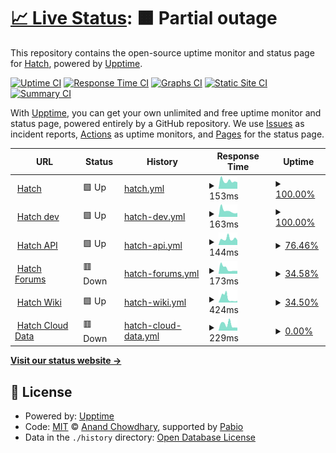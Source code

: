 # [📈 Live Status](https://hatchdotlol.github.io/upptime): <!--live status--> **🟧 Partial outage**

This repository contains the open-source uptime monitor and status page for [Hatch](hatch.lol), powered by [Upptime](https://github.com/upptime/upptime).

[![Uptime CI](https://github.com/hatchdotlol/upptime/workflows/Uptime%20CI/badge.svg)](https://github.com/hatchdotlol/upptime/actions?query=workflow%3A%22Uptime+CI%22)
[![Response Time CI](https://github.com/hatchdotlol/upptime/workflows/Response%20Time%20CI/badge.svg)](https://github.com/hatchdotlol/upptime/actions?query=workflow%3A%22Response+Time+CI%22)
[![Graphs CI](https://github.com/hatchdotlol/upptime/workflows/Graphs%20CI/badge.svg)](https://github.com/hatchdotlol/upptime/actions?query=workflow%3A%22Graphs+CI%22)
[![Static Site CI](https://github.com/hatchdotlol/upptime/workflows/Static%20Site%20CI/badge.svg)](https://github.com/hatchdotlol/upptime/actions?query=workflow%3A%22Static+Site+CI%22)
[![Summary CI](https://github.com/hatchdotlol/upptime/workflows/Summary%20CI/badge.svg)](https://github.com/hatchdotlol/upptime/actions?query=workflow%3A%22Summary+CI%22)

With [Upptime](https://upptime.js.org), you can get your own unlimited and free uptime monitor and status page, powered entirely by a GitHub repository. We use [Issues](https://github.com/hatchdotlol/upptime/issues) as incident reports, [Actions](https://github.com/hatchdotlol/upptime/actions) as uptime monitors, and [Pages](https://hatchdotlol.github.io/upptime) for the status page.

<!--start: status pages-->
<!-- This summary is generated by Upptime (https://github.com/upptime/upptime) -->
<!-- Do not edit this manually, your changes will be overwritten -->
<!-- prettier-ignore -->
| URL | Status | History | Response Time | Uptime |
| --- | ------ | ------- | ------------- | ------ |
| <img alt="" src="https://icons.duckduckgo.com/ip3/hatch.lol.ico" height="13"> [Hatch](https://hatch.lol) | 🟩 Up | [hatch.yml](https://github.com/hatchdotlol/upptime/commits/HEAD/history/hatch.yml) | <details><summary><img alt="Response time graph" src="./graphs/hatch/response-time-week.png" height="20"> 153ms</summary><br><a href="https://status.hatch.lol/history/hatch"><img alt="Response time 264" src="https://img.shields.io/endpoint?url=https%3A%2F%2Fraw.githubusercontent.com%2Fhatchdotlol%2Fupptime%2FHEAD%2Fapi%2Fhatch%2Fresponse-time.json"></a><br><a href="https://status.hatch.lol/history/hatch"><img alt="24-hour response time 128" src="https://img.shields.io/endpoint?url=https%3A%2F%2Fraw.githubusercontent.com%2Fhatchdotlol%2Fupptime%2FHEAD%2Fapi%2Fhatch%2Fresponse-time-day.json"></a><br><a href="https://status.hatch.lol/history/hatch"><img alt="7-day response time 153" src="https://img.shields.io/endpoint?url=https%3A%2F%2Fraw.githubusercontent.com%2Fhatchdotlol%2Fupptime%2FHEAD%2Fapi%2Fhatch%2Fresponse-time-week.json"></a><br><a href="https://status.hatch.lol/history/hatch"><img alt="30-day response time 275" src="https://img.shields.io/endpoint?url=https%3A%2F%2Fraw.githubusercontent.com%2Fhatchdotlol%2Fupptime%2FHEAD%2Fapi%2Fhatch%2Fresponse-time-month.json"></a><br><a href="https://status.hatch.lol/history/hatch"><img alt="1-year response time 264" src="https://img.shields.io/endpoint?url=https%3A%2F%2Fraw.githubusercontent.com%2Fhatchdotlol%2Fupptime%2FHEAD%2Fapi%2Fhatch%2Fresponse-time-year.json"></a></details> | <details><summary><a href="https://status.hatch.lol/history/hatch">100.00%</a></summary><a href="https://status.hatch.lol/history/hatch"><img alt="All-time uptime 100.00%" src="https://img.shields.io/endpoint?url=https%3A%2F%2Fraw.githubusercontent.com%2Fhatchdotlol%2Fupptime%2FHEAD%2Fapi%2Fhatch%2Fuptime.json"></a><br><a href="https://status.hatch.lol/history/hatch"><img alt="24-hour uptime 100.00%" src="https://img.shields.io/endpoint?url=https%3A%2F%2Fraw.githubusercontent.com%2Fhatchdotlol%2Fupptime%2FHEAD%2Fapi%2Fhatch%2Fuptime-day.json"></a><br><a href="https://status.hatch.lol/history/hatch"><img alt="7-day uptime 100.00%" src="https://img.shields.io/endpoint?url=https%3A%2F%2Fraw.githubusercontent.com%2Fhatchdotlol%2Fupptime%2FHEAD%2Fapi%2Fhatch%2Fuptime-week.json"></a><br><a href="https://status.hatch.lol/history/hatch"><img alt="30-day uptime 100.00%" src="https://img.shields.io/endpoint?url=https%3A%2F%2Fraw.githubusercontent.com%2Fhatchdotlol%2Fupptime%2FHEAD%2Fapi%2Fhatch%2Fuptime-month.json"></a><br><a href="https://status.hatch.lol/history/hatch"><img alt="1-year uptime 100.00%" src="https://img.shields.io/endpoint?url=https%3A%2F%2Fraw.githubusercontent.com%2Fhatchdotlol%2Fupptime%2FHEAD%2Fapi%2Fhatch%2Fuptime-year.json"></a></details>
| <img alt="" src="https://icons.duckduckgo.com/ip3/dev.hatch.lol.ico" height="13"> [Hatch dev](https://dev.hatch.lol) | 🟩 Up | [hatch-dev.yml](https://github.com/hatchdotlol/upptime/commits/HEAD/history/hatch-dev.yml) | <details><summary><img alt="Response time graph" src="./graphs/hatch-dev/response-time-week.png" height="20"> 163ms</summary><br><a href="https://status.hatch.lol/history/hatch-dev"><img alt="Response time 242" src="https://img.shields.io/endpoint?url=https%3A%2F%2Fraw.githubusercontent.com%2Fhatchdotlol%2Fupptime%2FHEAD%2Fapi%2Fhatch-dev%2Fresponse-time.json"></a><br><a href="https://status.hatch.lol/history/hatch-dev"><img alt="24-hour response time 106" src="https://img.shields.io/endpoint?url=https%3A%2F%2Fraw.githubusercontent.com%2Fhatchdotlol%2Fupptime%2FHEAD%2Fapi%2Fhatch-dev%2Fresponse-time-day.json"></a><br><a href="https://status.hatch.lol/history/hatch-dev"><img alt="7-day response time 163" src="https://img.shields.io/endpoint?url=https%3A%2F%2Fraw.githubusercontent.com%2Fhatchdotlol%2Fupptime%2FHEAD%2Fapi%2Fhatch-dev%2Fresponse-time-week.json"></a><br><a href="https://status.hatch.lol/history/hatch-dev"><img alt="30-day response time 245" src="https://img.shields.io/endpoint?url=https%3A%2F%2Fraw.githubusercontent.com%2Fhatchdotlol%2Fupptime%2FHEAD%2Fapi%2Fhatch-dev%2Fresponse-time-month.json"></a><br><a href="https://status.hatch.lol/history/hatch-dev"><img alt="1-year response time 242" src="https://img.shields.io/endpoint?url=https%3A%2F%2Fraw.githubusercontent.com%2Fhatchdotlol%2Fupptime%2FHEAD%2Fapi%2Fhatch-dev%2Fresponse-time-year.json"></a></details> | <details><summary><a href="https://status.hatch.lol/history/hatch-dev">100.00%</a></summary><a href="https://status.hatch.lol/history/hatch-dev"><img alt="All-time uptime 100.00%" src="https://img.shields.io/endpoint?url=https%3A%2F%2Fraw.githubusercontent.com%2Fhatchdotlol%2Fupptime%2FHEAD%2Fapi%2Fhatch-dev%2Fuptime.json"></a><br><a href="https://status.hatch.lol/history/hatch-dev"><img alt="24-hour uptime 100.00%" src="https://img.shields.io/endpoint?url=https%3A%2F%2Fraw.githubusercontent.com%2Fhatchdotlol%2Fupptime%2FHEAD%2Fapi%2Fhatch-dev%2Fuptime-day.json"></a><br><a href="https://status.hatch.lol/history/hatch-dev"><img alt="7-day uptime 100.00%" src="https://img.shields.io/endpoint?url=https%3A%2F%2Fraw.githubusercontent.com%2Fhatchdotlol%2Fupptime%2FHEAD%2Fapi%2Fhatch-dev%2Fuptime-week.json"></a><br><a href="https://status.hatch.lol/history/hatch-dev"><img alt="30-day uptime 100.00%" src="https://img.shields.io/endpoint?url=https%3A%2F%2Fraw.githubusercontent.com%2Fhatchdotlol%2Fupptime%2FHEAD%2Fapi%2Fhatch-dev%2Fuptime-month.json"></a><br><a href="https://status.hatch.lol/history/hatch-dev"><img alt="1-year uptime 100.00%" src="https://img.shields.io/endpoint?url=https%3A%2F%2Fraw.githubusercontent.com%2Fhatchdotlol%2Fupptime%2FHEAD%2Fapi%2Fhatch-dev%2Fuptime-year.json"></a></details>
| <img alt="" src="https://icons.duckduckgo.com/ip3/api.hatch.lol.ico" height="13"> [Hatch API](https://api.hatch.lol) | 🟩 Up | [hatch-api.yml](https://github.com/hatchdotlol/upptime/commits/HEAD/history/hatch-api.yml) | <details><summary><img alt="Response time graph" src="./graphs/hatch-api/response-time-week.png" height="20"> 144ms</summary><br><a href="https://status.hatch.lol/history/hatch-api"><img alt="Response time 247" src="https://img.shields.io/endpoint?url=https%3A%2F%2Fraw.githubusercontent.com%2Fhatchdotlol%2Fupptime%2FHEAD%2Fapi%2Fhatch-api%2Fresponse-time.json"></a><br><a href="https://status.hatch.lol/history/hatch-api"><img alt="24-hour response time 110" src="https://img.shields.io/endpoint?url=https%3A%2F%2Fraw.githubusercontent.com%2Fhatchdotlol%2Fupptime%2FHEAD%2Fapi%2Fhatch-api%2Fresponse-time-day.json"></a><br><a href="https://status.hatch.lol/history/hatch-api"><img alt="7-day response time 144" src="https://img.shields.io/endpoint?url=https%3A%2F%2Fraw.githubusercontent.com%2Fhatchdotlol%2Fupptime%2FHEAD%2Fapi%2Fhatch-api%2Fresponse-time-week.json"></a><br><a href="https://status.hatch.lol/history/hatch-api"><img alt="30-day response time 166" src="https://img.shields.io/endpoint?url=https%3A%2F%2Fraw.githubusercontent.com%2Fhatchdotlol%2Fupptime%2FHEAD%2Fapi%2Fhatch-api%2Fresponse-time-month.json"></a><br><a href="https://status.hatch.lol/history/hatch-api"><img alt="1-year response time 247" src="https://img.shields.io/endpoint?url=https%3A%2F%2Fraw.githubusercontent.com%2Fhatchdotlol%2Fupptime%2FHEAD%2Fapi%2Fhatch-api%2Fresponse-time-year.json"></a></details> | <details><summary><a href="https://status.hatch.lol/history/hatch-api">76.46%</a></summary><a href="https://status.hatch.lol/history/hatch-api"><img alt="All-time uptime 81.19%" src="https://img.shields.io/endpoint?url=https%3A%2F%2Fraw.githubusercontent.com%2Fhatchdotlol%2Fupptime%2FHEAD%2Fapi%2Fhatch-api%2Fuptime.json"></a><br><a href="https://status.hatch.lol/history/hatch-api"><img alt="24-hour uptime 100.00%" src="https://img.shields.io/endpoint?url=https%3A%2F%2Fraw.githubusercontent.com%2Fhatchdotlol%2Fupptime%2FHEAD%2Fapi%2Fhatch-api%2Fuptime-day.json"></a><br><a href="https://status.hatch.lol/history/hatch-api"><img alt="7-day uptime 76.46%" src="https://img.shields.io/endpoint?url=https%3A%2F%2Fraw.githubusercontent.com%2Fhatchdotlol%2Fupptime%2FHEAD%2Fapi%2Fhatch-api%2Fuptime-week.json"></a><br><a href="https://status.hatch.lol/history/hatch-api"><img alt="30-day uptime 29.90%" src="https://img.shields.io/endpoint?url=https%3A%2F%2Fraw.githubusercontent.com%2Fhatchdotlol%2Fupptime%2FHEAD%2Fapi%2Fhatch-api%2Fuptime-month.json"></a><br><a href="https://status.hatch.lol/history/hatch-api"><img alt="1-year uptime 81.19%" src="https://img.shields.io/endpoint?url=https%3A%2F%2Fraw.githubusercontent.com%2Fhatchdotlol%2Fupptime%2FHEAD%2Fapi%2Fhatch-api%2Fuptime-year.json"></a></details>
| <img alt="" src="https://icons.duckduckgo.com/ip3/forums.hatch.lol.ico" height="13"> [Hatch Forums](https://forums.hatch.lol) | 🟥 Down | [hatch-forums.yml](https://github.com/hatchdotlol/upptime/commits/HEAD/history/hatch-forums.yml) | <details><summary><img alt="Response time graph" src="./graphs/hatch-forums/response-time-week.png" height="20"> 173ms</summary><br><a href="https://status.hatch.lol/history/hatch-forums"><img alt="Response time 391" src="https://img.shields.io/endpoint?url=https%3A%2F%2Fraw.githubusercontent.com%2Fhatchdotlol%2Fupptime%2FHEAD%2Fapi%2Fhatch-forums%2Fresponse-time.json"></a><br><a href="https://status.hatch.lol/history/hatch-forums"><img alt="24-hour response time 241" src="https://img.shields.io/endpoint?url=https%3A%2F%2Fraw.githubusercontent.com%2Fhatchdotlol%2Fupptime%2FHEAD%2Fapi%2Fhatch-forums%2Fresponse-time-day.json"></a><br><a href="https://status.hatch.lol/history/hatch-forums"><img alt="7-day response time 173" src="https://img.shields.io/endpoint?url=https%3A%2F%2Fraw.githubusercontent.com%2Fhatchdotlol%2Fupptime%2FHEAD%2Fapi%2Fhatch-forums%2Fresponse-time-week.json"></a><br><a href="https://status.hatch.lol/history/hatch-forums"><img alt="30-day response time 526" src="https://img.shields.io/endpoint?url=https%3A%2F%2Fraw.githubusercontent.com%2Fhatchdotlol%2Fupptime%2FHEAD%2Fapi%2Fhatch-forums%2Fresponse-time-month.json"></a><br><a href="https://status.hatch.lol/history/hatch-forums"><img alt="1-year response time 391" src="https://img.shields.io/endpoint?url=https%3A%2F%2Fraw.githubusercontent.com%2Fhatchdotlol%2Fupptime%2FHEAD%2Fapi%2Fhatch-forums%2Fresponse-time-year.json"></a></details> | <details><summary><a href="https://status.hatch.lol/history/hatch-forums">34.58%</a></summary><a href="https://status.hatch.lol/history/hatch-forums"><img alt="All-time uptime 88.17%" src="https://img.shields.io/endpoint?url=https%3A%2F%2Fraw.githubusercontent.com%2Fhatchdotlol%2Fupptime%2FHEAD%2Fapi%2Fhatch-forums%2Fuptime.json"></a><br><a href="https://status.hatch.lol/history/hatch-forums"><img alt="24-hour uptime 5.89%" src="https://img.shields.io/endpoint?url=https%3A%2F%2Fraw.githubusercontent.com%2Fhatchdotlol%2Fupptime%2FHEAD%2Fapi%2Fhatch-forums%2Fuptime-day.json"></a><br><a href="https://status.hatch.lol/history/hatch-forums"><img alt="7-day uptime 34.58%" src="https://img.shields.io/endpoint?url=https%3A%2F%2Fraw.githubusercontent.com%2Fhatchdotlol%2Fupptime%2FHEAD%2Fapi%2Fhatch-forums%2Fuptime-week.json"></a><br><a href="https://status.hatch.lol/history/hatch-forums"><img alt="30-day uptime 84.08%" src="https://img.shields.io/endpoint?url=https%3A%2F%2Fraw.githubusercontent.com%2Fhatchdotlol%2Fupptime%2FHEAD%2Fapi%2Fhatch-forums%2Fuptime-month.json"></a><br><a href="https://status.hatch.lol/history/hatch-forums"><img alt="1-year uptime 88.17%" src="https://img.shields.io/endpoint?url=https%3A%2F%2Fraw.githubusercontent.com%2Fhatchdotlol%2Fupptime%2FHEAD%2Fapi%2Fhatch-forums%2Fuptime-year.json"></a></details>
| <img alt="" src="https://icons.duckduckgo.com/ip3/wiki.hatch.lol.ico" height="13"> [Hatch Wiki](https://wiki.hatch.lol) | 🟩 Up | [hatch-wiki.yml](https://github.com/hatchdotlol/upptime/commits/HEAD/history/hatch-wiki.yml) | <details><summary><img alt="Response time graph" src="./graphs/hatch-wiki/response-time-week.png" height="20"> 424ms</summary><br><a href="https://status.hatch.lol/history/hatch-wiki"><img alt="Response time 746" src="https://img.shields.io/endpoint?url=https%3A%2F%2Fraw.githubusercontent.com%2Fhatchdotlol%2Fupptime%2FHEAD%2Fapi%2Fhatch-wiki%2Fresponse-time.json"></a><br><a href="https://status.hatch.lol/history/hatch-wiki"><img alt="24-hour response time 747" src="https://img.shields.io/endpoint?url=https%3A%2F%2Fraw.githubusercontent.com%2Fhatchdotlol%2Fupptime%2FHEAD%2Fapi%2Fhatch-wiki%2Fresponse-time-day.json"></a><br><a href="https://status.hatch.lol/history/hatch-wiki"><img alt="7-day response time 424" src="https://img.shields.io/endpoint?url=https%3A%2F%2Fraw.githubusercontent.com%2Fhatchdotlol%2Fupptime%2FHEAD%2Fapi%2Fhatch-wiki%2Fresponse-time-week.json"></a><br><a href="https://status.hatch.lol/history/hatch-wiki"><img alt="30-day response time 861" src="https://img.shields.io/endpoint?url=https%3A%2F%2Fraw.githubusercontent.com%2Fhatchdotlol%2Fupptime%2FHEAD%2Fapi%2Fhatch-wiki%2Fresponse-time-month.json"></a><br><a href="https://status.hatch.lol/history/hatch-wiki"><img alt="1-year response time 746" src="https://img.shields.io/endpoint?url=https%3A%2F%2Fraw.githubusercontent.com%2Fhatchdotlol%2Fupptime%2FHEAD%2Fapi%2Fhatch-wiki%2Fresponse-time-year.json"></a></details> | <details><summary><a href="https://status.hatch.lol/history/hatch-wiki">34.50%</a></summary><a href="https://status.hatch.lol/history/hatch-wiki"><img alt="All-time uptime 88.82%" src="https://img.shields.io/endpoint?url=https%3A%2F%2Fraw.githubusercontent.com%2Fhatchdotlol%2Fupptime%2FHEAD%2Fapi%2Fhatch-wiki%2Fuptime.json"></a><br><a href="https://status.hatch.lol/history/hatch-wiki"><img alt="24-hour uptime 5.89%" src="https://img.shields.io/endpoint?url=https%3A%2F%2Fraw.githubusercontent.com%2Fhatchdotlol%2Fupptime%2FHEAD%2Fapi%2Fhatch-wiki%2Fuptime-day.json"></a><br><a href="https://status.hatch.lol/history/hatch-wiki"><img alt="7-day uptime 34.50%" src="https://img.shields.io/endpoint?url=https%3A%2F%2Fraw.githubusercontent.com%2Fhatchdotlol%2Fupptime%2FHEAD%2Fapi%2Fhatch-wiki%2Fuptime-week.json"></a><br><a href="https://status.hatch.lol/history/hatch-wiki"><img alt="30-day uptime 84.17%" src="https://img.shields.io/endpoint?url=https%3A%2F%2Fraw.githubusercontent.com%2Fhatchdotlol%2Fupptime%2FHEAD%2Fapi%2Fhatch-wiki%2Fuptime-month.json"></a><br><a href="https://status.hatch.lol/history/hatch-wiki"><img alt="1-year uptime 88.82%" src="https://img.shields.io/endpoint?url=https%3A%2F%2Fraw.githubusercontent.com%2Fhatchdotlol%2Fupptime%2FHEAD%2Fapi%2Fhatch-wiki%2Fuptime-year.json"></a></details>
| <img alt="" src="https://icons.duckduckgo.com/ip3/clouddata.hatch.lol.ico" height="13"> [Hatch Cloud Data](https://clouddata.hatch.lol) | 🟥 Down | [hatch-cloud-data.yml](https://github.com/hatchdotlol/upptime/commits/HEAD/history/hatch-cloud-data.yml) | <details><summary><img alt="Response time graph" src="./graphs/hatch-cloud-data/response-time-week.png" height="20"> 229ms</summary><br><a href="https://status.hatch.lol/history/hatch-cloud-data"><img alt="Response time 182" src="https://img.shields.io/endpoint?url=https%3A%2F%2Fraw.githubusercontent.com%2Fhatchdotlol%2Fupptime%2FHEAD%2Fapi%2Fhatch-cloud-data%2Fresponse-time.json"></a><br><a href="https://status.hatch.lol/history/hatch-cloud-data"><img alt="24-hour response time 113" src="https://img.shields.io/endpoint?url=https%3A%2F%2Fraw.githubusercontent.com%2Fhatchdotlol%2Fupptime%2FHEAD%2Fapi%2Fhatch-cloud-data%2Fresponse-time-day.json"></a><br><a href="https://status.hatch.lol/history/hatch-cloud-data"><img alt="7-day response time 229" src="https://img.shields.io/endpoint?url=https%3A%2F%2Fraw.githubusercontent.com%2Fhatchdotlol%2Fupptime%2FHEAD%2Fapi%2Fhatch-cloud-data%2Fresponse-time-week.json"></a><br><a href="https://status.hatch.lol/history/hatch-cloud-data"><img alt="30-day response time 148" src="https://img.shields.io/endpoint?url=https%3A%2F%2Fraw.githubusercontent.com%2Fhatchdotlol%2Fupptime%2FHEAD%2Fapi%2Fhatch-cloud-data%2Fresponse-time-month.json"></a><br><a href="https://status.hatch.lol/history/hatch-cloud-data"><img alt="1-year response time 182" src="https://img.shields.io/endpoint?url=https%3A%2F%2Fraw.githubusercontent.com%2Fhatchdotlol%2Fupptime%2FHEAD%2Fapi%2Fhatch-cloud-data%2Fresponse-time-year.json"></a></details> | <details><summary><a href="https://status.hatch.lol/history/hatch-cloud-data">0.00%</a></summary><a href="https://status.hatch.lol/history/hatch-cloud-data"><img alt="All-time uptime 42.65%" src="https://img.shields.io/endpoint?url=https%3A%2F%2Fraw.githubusercontent.com%2Fhatchdotlol%2Fupptime%2FHEAD%2Fapi%2Fhatch-cloud-data%2Fuptime.json"></a><br><a href="https://status.hatch.lol/history/hatch-cloud-data"><img alt="24-hour uptime 0.00%" src="https://img.shields.io/endpoint?url=https%3A%2F%2Fraw.githubusercontent.com%2Fhatchdotlol%2Fupptime%2FHEAD%2Fapi%2Fhatch-cloud-data%2Fuptime-day.json"></a><br><a href="https://status.hatch.lol/history/hatch-cloud-data"><img alt="7-day uptime 0.00%" src="https://img.shields.io/endpoint?url=https%3A%2F%2Fraw.githubusercontent.com%2Fhatchdotlol%2Fupptime%2FHEAD%2Fapi%2Fhatch-cloud-data%2Fuptime-week.json"></a><br><a href="https://status.hatch.lol/history/hatch-cloud-data"><img alt="30-day uptime 1.38%" src="https://img.shields.io/endpoint?url=https%3A%2F%2Fraw.githubusercontent.com%2Fhatchdotlol%2Fupptime%2FHEAD%2Fapi%2Fhatch-cloud-data%2Fuptime-month.json"></a><br><a href="https://status.hatch.lol/history/hatch-cloud-data"><img alt="1-year uptime 42.65%" src="https://img.shields.io/endpoint?url=https%3A%2F%2Fraw.githubusercontent.com%2Fhatchdotlol%2Fupptime%2FHEAD%2Fapi%2Fhatch-cloud-data%2Fuptime-year.json"></a></details>

<!--end: status pages-->

[**Visit our status website →**](https://hatchdotlol.github.io/upptime)

## 📄 License

- Powered by: [Upptime](https://github.com/upptime/upptime)
- Code: [MIT](./LICENSE) © [Anand Chowdhary](https://anandchowdhary.com), supported by [Pabio](https://pabio.com)
- Data in the `./history` directory: [Open Database License](https://opendatacommons.org/licenses/odbl/1-0/)
